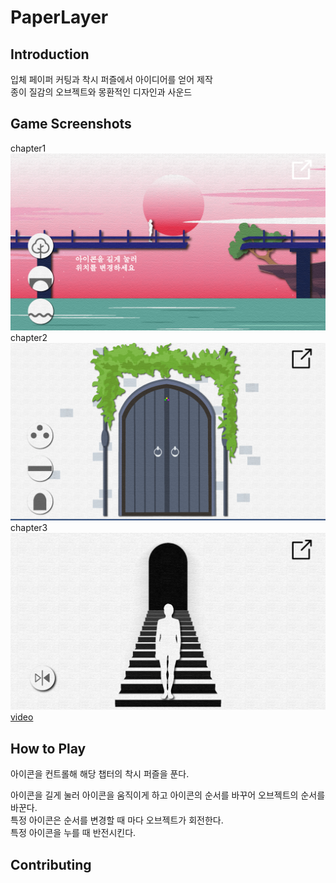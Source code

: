 # PaperLayer

## Introduction
입체 페이퍼 커팅과 착시 퍼즐에서 아이디어를 얻어 제작       
종이 질감의 오브젝트와 몽환적인 디자인과 사운드

## Game Screenshots
chapter1
<img src="./screenshots/chapter1.png">
chapter2
<img src="./screenshots/chapter2.png">
chapter3
<img src="./screenshots/chapter3.png">  
[video](youtube)

## How to Play
아이콘을 컨트롤해 해당 챕터의 착시 퍼즐을 푼다.  
  
아이콘을 길게 눌러 아이콘을 움직이게 하고 아이콘의 순서를 바꾸어 오브젝트의 순서를 바꾼다.  
특정 아이콘은 순서를 변경할 때 마다 오브젝트가 회전한다.  
특정 아이콘을 누를 때 반전시킨다.

## Contributing


